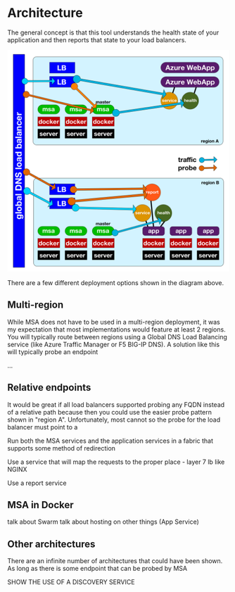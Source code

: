 # Architecture

The general concept is that this tool understands the health state of your application and then reports that state to your load balancers.

![architecture](architecture.png)

There are a few different deployment options shown in the diagram above.

## Multi-region

While MSA does not have to be used in a multi-region deployment, it was my expectation that most implementations would feature at least 2 regions. You will typically route between regions using a Global DNS Load Balancing service (like Azure Traffic Manager or F5 BIG-IP DNS). A solution like this will typically probe an endpoint 

...

## Relative endpoints

It would be great if all load balancers supported probing any FQDN instead of a relative path because then you could use the easier probe pattern shown in "region A". Unfortunately, most cannot so the probe for the load balancer must point to a 

Run both the MSA services and the application services in a fabric that supports some method of redirection

Use a service that will map the requests to the proper place  - layer 7 lb like NGINX

Use a report service

## MSA in Docker

talk about Swarm
talk about hosting on other things (App Service)

## Other architectures

There are an infinite number of architectures that could have been shown. As long as there is some endpoint that can be probed by MSA 




SHOW THE USE OF A DISCOVERY SERVICE